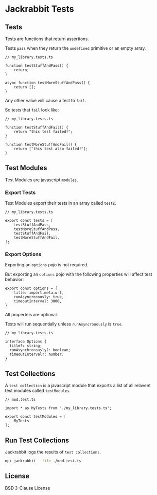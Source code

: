# Jackrabbit Tests

## Tests

Tests are functions that return assertions.

Tests `pass` when they return the `undefined` primitive or an empty array.

```TS
// my_library.tests.ts

function testStuffAndPass() {
	return;
}

async function testMoreStuffAndPass() {
	return [];
}
```

Any other value will cause a test to `fail`.

So tests that `fail` look like:

```TS
// my_library.tests.ts

function testStuffAndFail() {
	return "this test failed!";
}

function testMoreStuffAndFail() {
	return ["this test also failed!"];
}
```

## Test Modules

Test Modules are javascript `modules`.

### Export Tests

Test Modules export their tests in an array called `tests`.

```TS
// my_library.tests.ts

export const tests = [
	testStuffAndPass,
	testMoreStuffAndPass,
	testStuffAndFail,
	testMoreStuffAndFail,
];
```

### Export Options

Exporting an `options` pojo is not required.

But exporting an `options` pojo with the following properties will affect test behavior:

```TS
export const options = {
	title: import.meta.url,
	runAsyncronously: true,
	timeoutInterval: 3000,
}
```

All properteis are optional.

Tests will run sequentially unless `runAsyncronously` is `true`.

```TS
// my_library.tests.ts

interface Options {
  title?: string;
  runAsynchronously?: boolean;
  timeoutInterval?: number;
}
```

## Test Collections

A `test collection` is a javascript module that exports a list of all relavent test modules called `testModules`.

```TS
// mod.test.ts

import * as MyTests from "./my_library.tests.ts";

export const testModules = [
	MyTests
];
```

## Run Test Collections

Jackrabbit logs the results of `test collections`.

```sh
npx jackrabbit --file ./mod.test.ts
```

## License

BSD 3-Clause License
